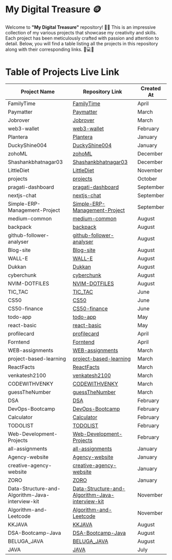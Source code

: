 
# My Digital Treasure 🪙
Welcome to **"My Digital Treasure"** repository! 🎉📂 This is an impressive collection of my various projects that showcase my creativity and skills. Each project has been meticulously crafted with passion and attention to detail. Below, you will find a table listing all the projects in this repository along with their corresponding links. 🚀💻😍

# Table of Projects Live Link
| Project Name                                    | Repository Link                                                                                                                     | Created At   |
|-------------------------------------------------|-------------------------------------------------------------------------------------------------------------------------------------|--------------|
| FamilyTime                                      | [FamilyTime](https://github.com/venkatesh2100/FamilyTime)                                                                           | April        |
| Paymatter                                       | [Paymatter](https://github.com/venkatesh2100/Paymatter)                                                                             | March        |
| Jobrover                                        | [Jobrover](https://github.com/venkatesh2100/Jobrover)                                                                               | March        |
| web3-wallet                                     | [web3-wallet](https://github.com/venkatesh2100/web3-wallet)                                                                         | February     |
| Plantera                                        | [Plantera](https://github.com/venkatesh2100/Plantera)                                                                               | January      |
| DuckyShine004                                   | [DuckyShine004](https://github.com/venkatesh2100/DuckyShine004)                                                                     | January      |
| zohoML                                          | [zohoML](https://github.com/venkatesh2100/zohoML)                                                                                   | December     |
| Shashankbhatnagar03                             | [Shashankbhatnagar03](https://github.com/venkatesh2100/Shashankbhatnagar03)                                                         | December     |
| LittleDiet                                      | [LittleDiet](https://github.com/venkatesh2100/LittleDiet)                                                                           | November     |
| projects                                        | [projects](https://github.com/venkatesh2100/projects)                                                                               | October      |
| pragati-dashboard                               | [pragati-dashboard](https://github.com/venkatesh2100/pragati-dashboard)                                                             | September    |
| nextjs-chat                                     | [nextjs-chat](https://github.com/venkatesh2100/nextjs-chat)                                                                         | September    |
| Simple-ERP-Management-Project                   | [Simple-ERP-Management-Project](https://github.com/venkatesh2100/Simple-ERP-Management-Project)                                     | September    |
| medium-common                                   | [medium-common](https://github.com/venkatesh2100/medium-common)                                                                     | August       |
| backpack                                        | [backpack](https://github.com/venkatesh2100/backpack)                                                                               | August       |
| github-follower-analyser                        | [github-follower-analyser](https://github.com/venkatesh2100/github-follower-analyser)                                               | August       |
| Blog-site                                       | [Blog-site](https://github.com/venkatesh2100/Blog-site)                                                                             | August       |
| WALL-E                                          | [WALL-E](https://github.com/venkatesh2100/WALL-E)                                                                                   | August       |
| Dukkan                                          | [Dukkan](https://github.com/venkatesh2100/Dukkan)                                                                                   | August       |
| cyberchunk                                      | [cyberchunk](https://github.com/venkatesh2100/cyberchunk)                                                                           | August       |
| NVIM-DOTFILES                                   | [NVIM-DOTFILES](https://github.com/venkatesh2100/NVIM-DOTFILES)                                                                     | August       |
| TIC_TAC                                         | [TIC_TAC](https://github.com/venkatesh2100/TIC_TAC)                                                                                 | June         |
| CS50                                            | [CS50](https://github.com/venkatesh2100/CS50)                                                                                       | June         |
| CS50-finance                                    | [CS50-finance](https://github.com/venkatesh2100/CS50-finance)                                                                       | June         |
| todo-app                                        | [todo-app](https://github.com/venkatesh2100/todo-app)                                                                               | May          |
| react-basic                                     | [react-basic](https://github.com/venkatesh2100/react-basic)                                                                         | May          |
| profilecard                                     | [profilecard](https://github.com/venkatesh2100/profilecard)                                                                         | April        |
| Forntend                                        | [Forntend](https://github.com/venkatesh2100/Forntend)                                                                               | April        |
| WEB-assignments                                 | [WEB-assignments](https://github.com/venkatesh2100/WEB-assignments)                                                                 | March        |
| project-based-learning                          | [project-based-learning](https://github.com/venkatesh2100/project-based-learning)                                                   | March        |
| ReactFacts                                      | [ReactFacts](https://github.com/venkatesh2100/ReactFacts)                                                                           | March        |
| venkatesh2100                                   | [venkatesh2100](https://github.com/venkatesh2100/venkatesh2100)                                                                     | March        |
| CODEWITHVENKY                                   | [CODEWITHVENKY](https://github.com/venkatesh2100/CODEWITHVENKY)                                                                     | March        |
| guessTheNumber                                  | [guessTheNumber](https://github.com/venkatesh2100/guessTheNumber)                                                                   | March        |
| DSA                                             | [DSA](https://github.com/venkatesh2100/DSA)                                                                                         | February     |
| DevOps-Bootcamp                                 | [DevOps-Bootcamp](https://github.com/venkatesh2100/DevOps-Bootcamp)                                                                 | February     |
| Calculator                                      | [Calculator](https://github.com/venkatesh2100/Calculator)                                                                           | February     |
| TODOLIST                                        | [TODOLIST](https://github.com/venkatesh2100/TODOLIST)                                                                               | February     |
| Web-Development-Projects                        | [Web-Development-Projects](https://github.com/venkatesh2100/Web-Development-Projects)                                               | February     |
| all-assignments                                 | [all-assignments](https://github.com/venkatesh2100/all-assignments)                                                                 | January      |
| Agency-website                                  | [Agency-website](https://github.com/venkatesh2100/Agency-website)                                                                   | January      |
| creative-agency-website                         | [creative-agency-website](https://github.com/venkatesh2100/creative-agency-website)                                                 | January      |
| ZORO                                            | [ZORO](https://github.com/venkatesh2100/ZORO)                                                                                       | January      |
| Data-Structure-and-Algorithm-Java-interview-kit | [Data-Structure-and-Algorithm-Java-interview-kit](https://github.com/venkatesh2100/Data-Structure-and-Algorithm-Java-interview-kit) | November     |
| Algorithm-and-Leetcode                          | [Algorithm-and-Leetcode](https://github.com/venkatesh2100/Algorithm-and-Leetcode)                                                   | November     |
| KKJAVA                                          | [KKJAVA](https://github.com/venkatesh2100/KKJAVA)                                                                                   | August       |
| DSA-Bootcamp-Java                               | [DSA-Bootcamp-Java](https://github.com/venkatesh2100/DSA-Bootcamp-Java)                                                             | August       |
| BELUGA_JAVA                                     | [BELUGA_JAVA](https://github.com/venkatesh2100/BELUGA_JAVA)                                                                         | August       |
| JAVA                                            | [JAVA](https://github.com/venkatesh2100/JAVA)                                                                                       | July         |
